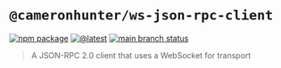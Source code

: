 # `@cameronhunter/ws-json-rpc-client`

[![npm package](https://img.shields.io/npm/v/%40cameronhunter/ws-json-rpc-client)](https://www.npmjs.com/package/@cameronhunter/ws-json-rpc-client)
[![@latest](https://github.com/cameronhunter/ws-json-rpc-client/actions/workflows/latest.yml/badge.svg)](https://github.com/cameronhunter/ws-json-rpc-client/actions/workflows/latest.yml)
[![main branch status](https://github.com/cameronhunter/ws-json-rpc-client/actions/workflows/main.yml/badge.svg)](https://github.com/cameronhunter/ws-json-rpc-client/actions/workflows/main.yml)

> A JSON-RPC 2.0 client that uses a WebSocket for transport
